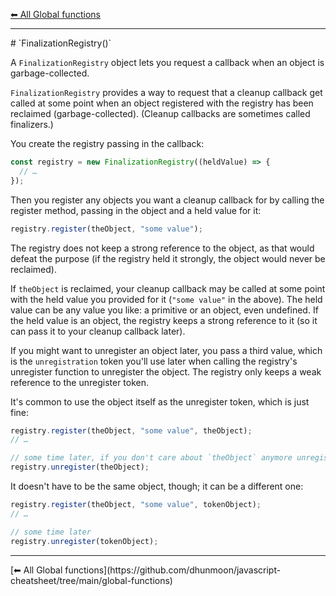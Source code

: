 [⬅ All Global functions](https://github.com/dhunmoon/javascript-cheatsheet/tree/main/global-functions)
<hr>
# `FinalizationRegistry()`

A `FinalizationRegistry` object lets you request a callback when an object is garbage-collected.

`FinalizationRegistry` provides a way to request that a cleanup callback get called at some point when an object registered with the registry has been reclaimed (garbage-collected). (Cleanup callbacks are sometimes called finalizers.)

You create the registry passing in the callback:

```javascript
const registry = new FinalizationRegistry((heldValue) => {
  // …
});
```

Then you register any objects you want a cleanup callback for by calling the register method, passing in the object and a held value for it:

```javascript
registry.register(theObject, "some value");
```
The registry does not keep a strong reference to the object, as that would defeat the purpose (if the registry held it strongly, the object would never be reclaimed).

If `theObject` is reclaimed, your cleanup callback may be called at some point with the held value you provided for it (`"some value"` in the above). The held value can be any value you like: a primitive or an object, even undefined. If the held value is an object, the registry keeps a strong reference to it (so it can pass it to your cleanup callback later).

If you might want to unregister an object later, you pass a third value, which is the `unregistration` token you'll use later when calling the registry's unregister function to unregister the object. The registry only keeps a weak reference to the unregister token.

It's common to use the object itself as the unregister token, which is just fine:

```javascript
registry.register(theObject, "some value", theObject);
// …

// some time later, if you don't care about `theObject` anymore unregister it
registry.unregister(theObject);
```
It doesn't have to be the same object, though; it can be a different one:

```javascript
registry.register(theObject, "some value", tokenObject);
// …

// some time later
registry.unregister(tokenObject);
```
<hr>
[⬅ All Global functions](https://github.com/dhunmoon/javascript-cheatsheet/tree/main/global-functions)
